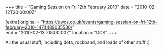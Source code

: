 +++
title = "Gaming Session on Fri 12th February 2010"
date = "2010-02-12T20:00:00Z"

[extra]
original = "https://uwcs.co.uk/events/gaming-session-on-fri-12th-february-2010-1474489035536/"    
end = "2010-02-13T08:00:00Z"
location = "DCS"
+++

All the usual stuff, including dota, rockband, and loads of other stuff :)

